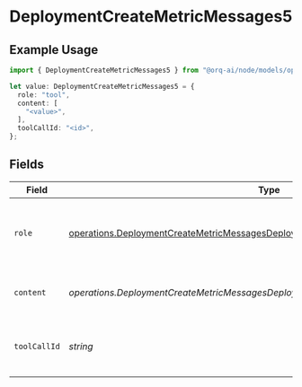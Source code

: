 # DeploymentCreateMetricMessages5

## Example Usage

```typescript
import { DeploymentCreateMetricMessages5 } from "@orq-ai/node/models/operations";

let value: DeploymentCreateMetricMessages5 = {
  role: "tool",
  content: [
    "<value>",
  ],
  toolCallId: "<id>",
};
```

## Fields

| Field                                                                                                                                                                                    | Type                                                                                                                                                                                     | Required                                                                                                                                                                                 | Description                                                                                                                                                                              |
| ---------------------------------------------------------------------------------------------------------------------------------------------------------------------------------------- | ---------------------------------------------------------------------------------------------------------------------------------------------------------------------------------------- | ---------------------------------------------------------------------------------------------------------------------------------------------------------------------------------------- | ---------------------------------------------------------------------------------------------------------------------------------------------------------------------------------------- |
| `role`                                                                                                                                                                                   | [operations.DeploymentCreateMetricMessagesDeploymentsMetricsRequestRequestBody5Role](../../models/operations/deploymentcreatemetricmessagesdeploymentsmetricsrequestrequestbody5role.md) | :heavy_check_mark:                                                                                                                                                                       | The role of the messages author, in this case tool.                                                                                                                                      |
| `content`                                                                                                                                                                                | *operations.DeploymentCreateMetricMessagesDeploymentsMetricsRequestContent*                                                                                                              | :heavy_check_mark:                                                                                                                                                                       | The contents of the tool message.                                                                                                                                                        |
| `toolCallId`                                                                                                                                                                             | *string*                                                                                                                                                                                 | :heavy_check_mark:                                                                                                                                                                       | Tool call that this message is responding to.                                                                                                                                            |